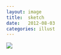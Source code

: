 ```yaml
---
layout: image
title:  sketch
date:   2012-08-03
categories: illust
---
```



![][image]


[image]: /resources/2012-08-03.jpg
